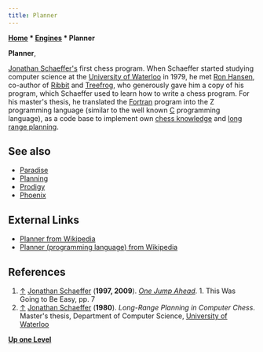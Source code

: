 ```yaml
---
title: Planner
---
```

**[Home](Home "Home") \* [Engines](Engines "Engines") \* Planner**


**Planner**,  

[Jonathan Schaeffer's](Jonathan_Schaeffer "Jonathan Schaeffer") first chess program. When Schaeffer started studying computer science at the [University of Waterloo](University_of_Waterloo "University of Waterloo") in 1979, he met [Ron Hansen](Ron_Hansen "Ron Hansen"), co-author of [Ribbit](Ribbit "Ribbit") and [Treefrog](Treefrog "Treefrog"), who generously gave him a copy of his program, which Schaeffer used to learn how to write a chess program. 
For his master's thesis, he translated the [Fortran](Fortran "Fortran") program into the Z programming language (similar to the well known [C](C "C") programming language), as a code base to implement own [chess knowledge](Knowledge "Knowledge") and [long range planning](Planning "Planning").



## See also


* [Paradise](Paradise "Paradise")
* [Planning](Planning "Planning")
* [Prodigy](Prodigy "Prodigy")
* [Phoenix](Phoenix "Phoenix")


## External Links


* [Planner from Wikipedia](https://en.wikipedia.org/wiki/Planner)
* [Planner (programming language) from Wikipedia](https://en.wikipedia.org/wiki/Planner_(programming_language))


## References


1. <a id="cite-ref-1" href="#cite-note-1">↑</a> [Jonathan Schaeffer](Jonathan_Schaeffer "Jonathan Schaeffer") (**1997, 2009**). *[One Jump Ahead](http://www.springer.com/computer/ai/book/978-0-387-76575-4)*. 1. This Was Going to Be Easy, pp. 7
2. <a id="cite-ref-2" href="#cite-note-2">↑</a> [Jonathan Schaeffer](Jonathan_Schaeffer "Jonathan Schaeffer") (**1980**). *Long-Range Planning in Computer Chess*. Master's thesis, Department of Computer Science, [University of Waterloo](University_of_Waterloo "University of Waterloo")

**[Up one Level](Engines "Engines")**







 
